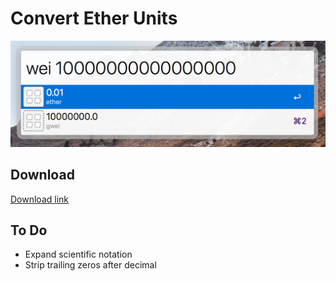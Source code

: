 # Convert Ether Units
![Screenshot](screenshot.png)

## Download
[Download link](eth-unit-converter.alfredworkflow)

## To Do
- Expand scientific notation
- Strip trailing zeros after decimal
